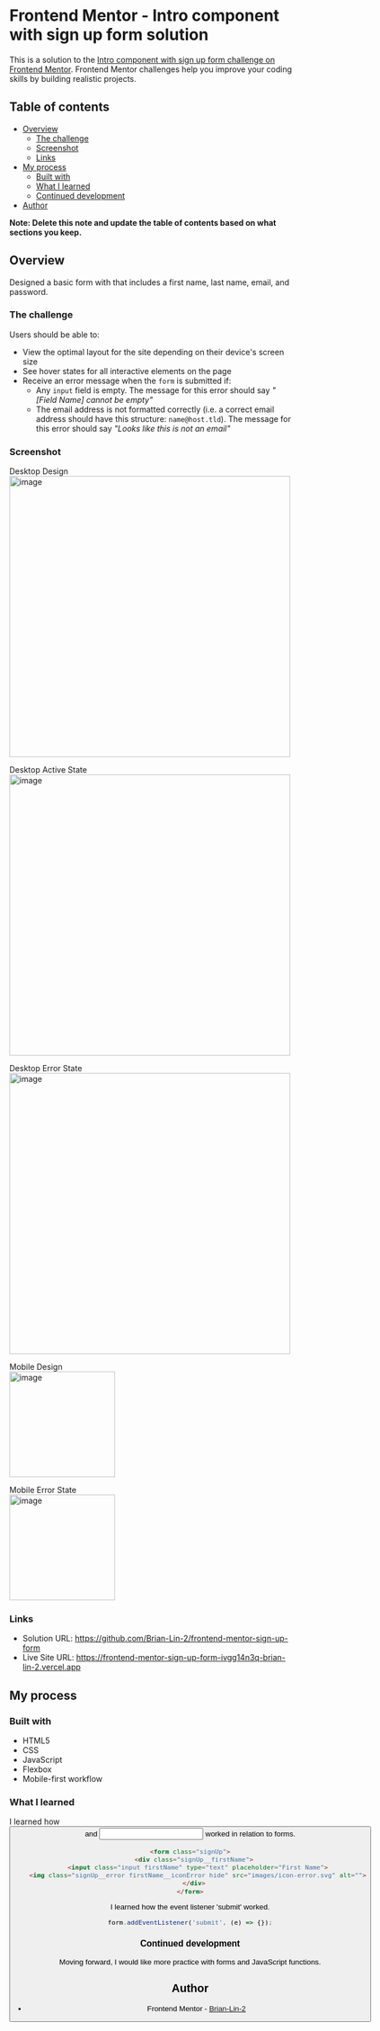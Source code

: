 # Frontend Mentor - Intro component with sign up form solution

This is a solution to the [Intro component with sign up form challenge on Frontend Mentor](https://www.frontendmentor.io/challenges/intro-component-with-signup-form-5cf91bd49edda32581d28fd1). Frontend Mentor challenges help you improve your coding skills by building realistic projects. 

## Table of contents

- [Overview](#overview)
  - [The challenge](#the-challenge)
  - [Screenshot](#screenshot)
  - [Links](#links)
- [My process](#my-process)
  - [Built with](#built-with)
  - [What I learned](#what-i-learned)
  - [Continued development](#continued-development)
- [Author](#author)

**Note: Delete this note and update the table of contents based on what sections you keep.**

## Overview

Designed a basic form with that includes a first name, last name, email, and password.

### The challenge

Users should be able to:

- View the optimal layout for the site depending on their device's screen size
- See hover states for all interactive elements on the page
- Receive an error message when the `form` is submitted if:
  - Any `input` field is empty. The message for this error should say *"[Field Name] cannot be empty"*
  - The email address is not formatted correctly (i.e. a correct email address should have this structure: `name@host.tld`). The message for this error should say *"Looks like this is not an email"*

### Screenshot

Desktop Design
</br><img width="500" alt="image" src="https://user-images.githubusercontent.com/19761406/231762532-81196325-a811-4cfa-bce3-034be0c20d1e.png">

Desktop Active State
</br><img width="500" alt="image" src="https://user-images.githubusercontent.com/19761406/231762606-5c5f0e2b-4f48-4274-9658-7ac2b4bed282.png">

Desktop Error State
</br><img width="500" alt="image" src="https://user-images.githubusercontent.com/19761406/231765330-6dd1bb9e-6f54-4d02-ab73-aefb82561713.png">

Mobile Design
</br><img width="188" alt="image" src="https://user-images.githubusercontent.com/19761406/231762979-82dc78fa-9876-4e42-a663-82c77ba20800.png">

Mobile Error State
</br><img width="188" alt="image" src="https://user-images.githubusercontent.com/19761406/231765505-bb89826b-9b3b-46e7-9e84-01c76e653921.png">

### Links

- Solution URL: https://github.com/Brian-Lin-2/frontend-mentor-sign-up-form
- Live Site URL: https://frontend-mentor-sign-up-form-ivgg14n3q-brian-lin-2.vercel.app

## My process

### Built with

- HTML5
- CSS
- JavaScript
- Flexbox
- Mobile-first workflow

### What I learned

I learned how <button> and <input> worked in relation to forms.
```html
<form class="signUp">
  <div class="signUp__firstName">
    <input class="input firstName" type="text" placeholder="First Name">
    <img class="signUp__error firstName__iconError hide" src="images/icon-error.svg" alt="">
  </div>
</form>
```

I learned how the event listener 'submit' worked.
```JavaScript
form.addEventListener('submit', (e) => {});
```

### Continued development

Moving forward, I would like more practice with forms and JavaScript functions.


## Author

- Frontend Mentor - [Brian-Lin-2](https://www.frontendmentor.io/profile/Brian-Lin-2)

